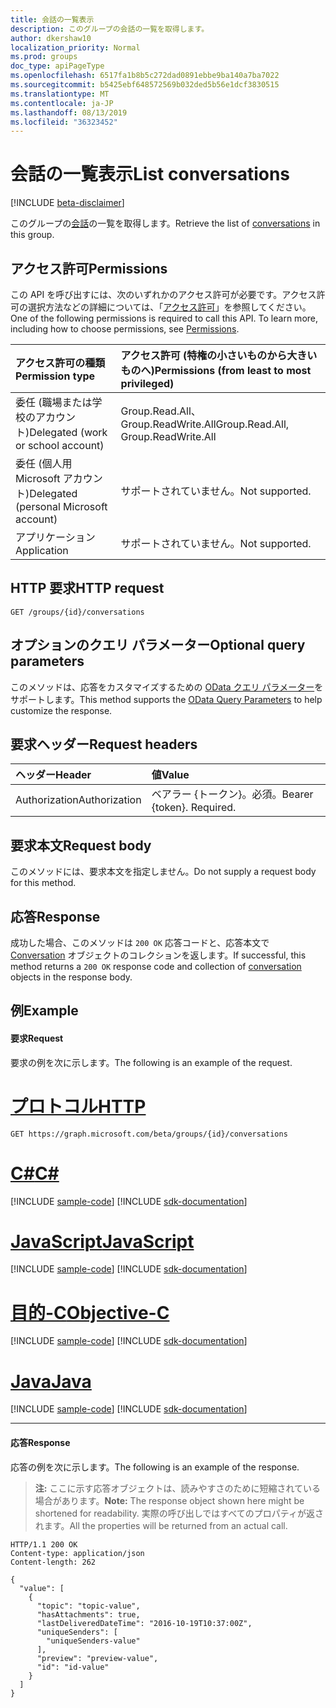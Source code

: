 ```yaml
---
title: 会話の一覧表示
description: このグループの会話の一覧を取得します。
author: dkershaw10
localization_priority: Normal
ms.prod: groups
doc_type: apiPageType
ms.openlocfilehash: 6517fa1b8b5c272dad0891ebbe9ba140a7ba7022
ms.sourcegitcommit: b5425ebf648572569b032ded5b56e1dcf3830515
ms.translationtype: MT
ms.contentlocale: ja-JP
ms.lasthandoff: 08/13/2019
ms.locfileid: "36323452"
---
```

# <a name="list-conversations"></a><span data-ttu-id="1872d-103">会話の一覧表示</span><span class="sxs-lookup"><span data-stu-id="1872d-103">List conversations</span></span>

[!INCLUDE [beta-disclaimer](../../includes/beta-disclaimer.md)]

<span data-ttu-id="1872d-104">このグループの[会話](../resources/conversation.md)の一覧を取得します。</span><span class="sxs-lookup"><span data-stu-id="1872d-104">Retrieve the list of [conversations](../resources/conversation.md) in this group.</span></span>

## <a name="permissions"></a><span data-ttu-id="1872d-105">アクセス許可</span><span class="sxs-lookup"><span data-stu-id="1872d-105">Permissions</span></span>
<span data-ttu-id="1872d-p101">この API を呼び出すには、次のいずれかのアクセス許可が必要です。アクセス許可の選択方法などの詳細については、「[アクセス許可](/graph/permissions-reference)」を参照してください。</span><span class="sxs-lookup"><span data-stu-id="1872d-p101">One of the following permissions is required to call this API. To learn more, including how to choose permissions, see [Permissions](/graph/permissions-reference).</span></span>

|<span data-ttu-id="1872d-108">アクセス許可の種類</span><span class="sxs-lookup"><span data-stu-id="1872d-108">Permission type</span></span>      | <span data-ttu-id="1872d-109">アクセス許可 (特権の小さいものから大きいものへ)</span><span class="sxs-lookup"><span data-stu-id="1872d-109">Permissions (from least to most privileged)</span></span>              |
|:--------------------|:---------------------------------------------------------|
|<span data-ttu-id="1872d-110">委任 (職場または学校のアカウント)</span><span class="sxs-lookup"><span data-stu-id="1872d-110">Delegated (work or school account)</span></span> | <span data-ttu-id="1872d-111">Group.Read.All、Group.ReadWrite.All</span><span class="sxs-lookup"><span data-stu-id="1872d-111">Group.Read.All, Group.ReadWrite.All</span></span>    |
|<span data-ttu-id="1872d-112">委任 (個人用 Microsoft アカウント)</span><span class="sxs-lookup"><span data-stu-id="1872d-112">Delegated (personal Microsoft account)</span></span> | <span data-ttu-id="1872d-113">サポートされていません。</span><span class="sxs-lookup"><span data-stu-id="1872d-113">Not supported.</span></span>    |
|<span data-ttu-id="1872d-114">アプリケーション</span><span class="sxs-lookup"><span data-stu-id="1872d-114">Application</span></span> | <span data-ttu-id="1872d-115">サポートされていません。</span><span class="sxs-lookup"><span data-stu-id="1872d-115">Not supported.</span></span> |

## <a name="http-request"></a><span data-ttu-id="1872d-116">HTTP 要求</span><span class="sxs-lookup"><span data-stu-id="1872d-116">HTTP request</span></span>
<!-- { "blockType": "ignored" } -->
```http
GET /groups/{id}/conversations
```

## <a name="optional-query-parameters"></a><span data-ttu-id="1872d-117">オプションのクエリ パラメーター</span><span class="sxs-lookup"><span data-stu-id="1872d-117">Optional query parameters</span></span>
<span data-ttu-id="1872d-118">このメソッドは、応答をカスタマイズするための [OData クエリ パラメーター](/graph/query-parameters)をサポートします。</span><span class="sxs-lookup"><span data-stu-id="1872d-118">This method supports the [OData Query Parameters](/graph/query-parameters) to help customize the response.</span></span>

## <a name="request-headers"></a><span data-ttu-id="1872d-119">要求ヘッダー</span><span class="sxs-lookup"><span data-stu-id="1872d-119">Request headers</span></span>
| <span data-ttu-id="1872d-120">ヘッダー</span><span class="sxs-lookup"><span data-stu-id="1872d-120">Header</span></span>       | <span data-ttu-id="1872d-121">値</span><span class="sxs-lookup"><span data-stu-id="1872d-121">Value</span></span> |
|:---------------|:--------|
| <span data-ttu-id="1872d-122">Authorization</span><span class="sxs-lookup"><span data-stu-id="1872d-122">Authorization</span></span>  | <span data-ttu-id="1872d-p102">ベアラー {トークン}。必須。</span><span class="sxs-lookup"><span data-stu-id="1872d-p102">Bearer {token}. Required.</span></span>  |

## <a name="request-body"></a><span data-ttu-id="1872d-125">要求本文</span><span class="sxs-lookup"><span data-stu-id="1872d-125">Request body</span></span>
<span data-ttu-id="1872d-126">このメソッドには、要求本文を指定しません。</span><span class="sxs-lookup"><span data-stu-id="1872d-126">Do not supply a request body for this method.</span></span>

## <a name="response"></a><span data-ttu-id="1872d-127">応答</span><span class="sxs-lookup"><span data-stu-id="1872d-127">Response</span></span>
<span data-ttu-id="1872d-128">成功した場合、このメソッドは `200 OK` 応答コードと、応答本文で [Conversation](../resources/conversation.md) オブジェクトのコレクションを返します。</span><span class="sxs-lookup"><span data-stu-id="1872d-128">If successful, this method returns a `200 OK` response code and collection of [conversation](../resources/conversation.md) objects in the response body.</span></span>

## <a name="example"></a><span data-ttu-id="1872d-129">例</span><span class="sxs-lookup"><span data-stu-id="1872d-129">Example</span></span>
#### <a name="request"></a><span data-ttu-id="1872d-130">要求</span><span class="sxs-lookup"><span data-stu-id="1872d-130">Request</span></span>
<span data-ttu-id="1872d-131">要求の例を次に示します。</span><span class="sxs-lookup"><span data-stu-id="1872d-131">The following is an example of the request.</span></span>

# <a name="httptabhttp"></a>[<span data-ttu-id="1872d-132">プロトコル</span><span class="sxs-lookup"><span data-stu-id="1872d-132">HTTP</span></span>](#tab/http)
<!-- {
  "blockType": "request",
  "name": "get_conversations"
}-->
```http
GET https://graph.microsoft.com/beta/groups/{id}/conversations
```
# <a name="ctabcsharp"></a>[<span data-ttu-id="1872d-133">C#</span><span class="sxs-lookup"><span data-stu-id="1872d-133">C#</span></span>](#tab/csharp)
[!INCLUDE [sample-code](../includes/snippets/csharp/get-conversations-csharp-snippets.md)]
[!INCLUDE [sdk-documentation](../includes/snippets/snippets-sdk-documentation-link.md)]

# <a name="javascripttabjavascript"></a>[<span data-ttu-id="1872d-134">JavaScript</span><span class="sxs-lookup"><span data-stu-id="1872d-134">JavaScript</span></span>](#tab/javascript)
[!INCLUDE [sample-code](../includes/snippets/javascript/get-conversations-javascript-snippets.md)]
[!INCLUDE [sdk-documentation](../includes/snippets/snippets-sdk-documentation-link.md)]

# <a name="objective-ctabobjc"></a>[<span data-ttu-id="1872d-135">目的-C</span><span class="sxs-lookup"><span data-stu-id="1872d-135">Objective-C</span></span>](#tab/objc)
[!INCLUDE [sample-code](../includes/snippets/objc/get-conversations-objc-snippets.md)]
[!INCLUDE [sdk-documentation](../includes/snippets/snippets-sdk-documentation-link.md)]

# <a name="javatabjava"></a>[<span data-ttu-id="1872d-136">Java</span><span class="sxs-lookup"><span data-stu-id="1872d-136">Java</span></span>](#tab/java)
[!INCLUDE [sample-code](../includes/snippets/java/get-conversations-java-snippets.md)]
[!INCLUDE [sdk-documentation](../includes/snippets/snippets-sdk-documentation-link.md)]

---


#### <a name="response"></a><span data-ttu-id="1872d-137">応答</span><span class="sxs-lookup"><span data-stu-id="1872d-137">Response</span></span>
<span data-ttu-id="1872d-138">応答の例を次に示します。</span><span class="sxs-lookup"><span data-stu-id="1872d-138">The following is an example of the response.</span></span>
><span data-ttu-id="1872d-139">**注:** ここに示す応答オブジェクトは、読みやすさのために短縮されている場合があります。</span><span class="sxs-lookup"><span data-stu-id="1872d-139">**Note:** The response object shown here might be shortened for readability.</span></span> <span data-ttu-id="1872d-140">実際の呼び出しではすべてのプロパティが返されます。</span><span class="sxs-lookup"><span data-stu-id="1872d-140">All the properties will be returned from an actual call.</span></span>
<!-- {
  "blockType": "response",
  "truncated": true,
  "@odata.type": "microsoft.graph.conversation",
  "isCollection": true
} -->
```http
HTTP/1.1 200 OK
Content-type: application/json
Content-length: 262

{
  "value": [
    {
      "topic": "topic-value",
      "hasAttachments": true,
      "lastDeliveredDateTime": "2016-10-19T10:37:00Z",
      "uniqueSenders": [
        "uniqueSenders-value"
      ],
      "preview": "preview-value",
      "id": "id-value"
    }
  ]
}
```

<!-- uuid: 8fcb5dbc-d5aa-4681-8e31-b001d5168d79
2015-10-25 14:57:30 UTC -->
<!--
{
  "type": "#page.annotation",
  "description": "List conversations",
  "keywords": "",
  "section": "documentation",
  "tocPath": "",
  "suppressions": [
  ]
}
-->
